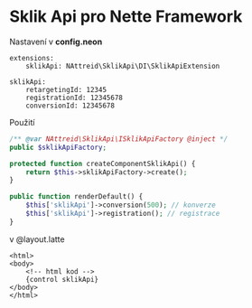 # Sklik Api pro Nette Framework

Nastavení v **config.neon**
```neon
extensions:
    sklikApi: NAttreid\SklikApi\DI\SklikApiExtension

sklikApi:
    retargetingId: 12345
    registrationId: 12345678
    conversionId: 12345678
```

Použití
```php
/** @var NAttreid\SklikApi\ISklikApiFactory @inject */
public $sklikApiFactory;

protected function createComponentSklikApi() {
    return $this->sklikApiFactory->create();
}

public function renderDefault() {
    $this['sklikApi']->conversion(500); // konverze
    $this['sklikApi']->registration(); // registrace
}
```

v @layout.latte
```latte
<html>
<body>
    <!-- html kod -->
    {control sklikApi}
</body>
</html>
```